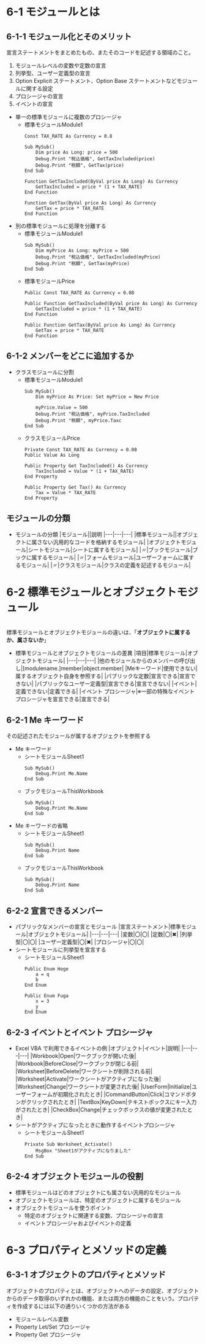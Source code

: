# 6-1 モジュールとは
## 6-1-1 モジュール化とそのメリット
宣言ステートメントをまとめたもの、またそのコードを記述する領域のこと。
1. モジュールレベルの変数や定数の宣言
1. 列挙型、ユーザー定義型の宣言
1. Option Explicit ステートメント、Option Base ステートメントなどモジュールに関する設定
1. プロシージャの宣言
1. イベントの宣言
- 単一の標準モジュールに複数のプロシージャ
    - 標準モジュールModule1
        ~~~
        Const TAX_RATE As Currency = 0.8
        ~~~
        ~~~
        Sub MySub()
            Dim price As Long: price = 500
            Debug.Print "税込価格", GetTaxIncluded(price)
            Debug.Print "税額", GetTax(price)
        End Sub
        ~~~
        ~~~
        Function GetTaxIncluded(ByVal price As Long) As Currency
            GetTaxIncluded = price * (1 + TAX_RATE)
        End Function
        ~~~
        ~~~
        Function GetTax(ByVal price As Long) As Currency
            GetTax = price * TAX_RATE
        End Function
        ~~~
- 別の標準モジュールに処理を分離する
    - 標準モジュールModule1
        ~~~
        Sub MySub()
            Dim myPrice As Long: myPrice = 500
            Debug.Print "税込価格", GetTaxIncluded(myPrice)
            Debug.Print "税額", GetTax(myPrice)
        End Sub
        ~~~
    - 標準モジュールPrice
        ~~~
        Public Const TAX_RATE As Currency = 0.08
        ~~~
        ~~~
        Public Function GetTaxIncluded(ByVal price As Long) As Currency
            GetTaxIncluded = price * (1 + TAX_RATE)
        End Function
        ~~~
        ~~~
        Public Function GetTax(ByVal price As Long) As Currency
            GetTax = price * TAX_RATE
        End Function
        ~~~
## 6-1-2 メンバーをどこに追加するか
- クラスモジュールに分割
    - 標準モジュールModule1
        ~~~
        Sub MySub()
            Dim myPrice As Price: Set myPrice = New Price

            myPrice.Value = 500
            Debug.Print "税込価格", myPrice.TaxIncluded
            Debug.Print "税額", myPrice.Taxc
        End Sub
        ~~~
    - クラスモジュールPrice
        ~~~
        Private Const TAX_RATE As Currency = 0.08
        Public Value As Long
        ~~~
        ~~~
        Public Property Get TaxIncluded() As Currency
            TaxIncluded = Value * (1 + TAX_RATE)
        End Property
        ~~~
        ~~~
        Public Property Get Tax() As Currency
            Tax = Value * TAX_RATE
        End Property
        ~~~
## モジュールの分類
- モジュールの分類
    |モジュール||説明
    |---|---|---|
    |標準モジュール||オブジェクトに属さない汎用的なコードを格納するモジュール|
    |オブジェクトモジュール|シートモジュール|シートに属するモジュール|
    |〃|ブックモジュール|ブックに属するモジュール|
    |〃|フォームモジュール|ユーザーフォームに属するモジュール|
    |〃|クラスモジュール|クラスの定義を記述するモジュール|
# 6-2 標準モジュールとオブジェクトモジュール
<br>標準モジュールとオブジェクトモジュールの違いは、「**オブジェクトに属するか、属さないか**」
- 標準モジュールとオブジェクトモジュールの差異
    |項目|標準モジュール|オブジェクトモジュール|
    |---|---|---|
    |他のモジュールからのメンバーの呼び出し|[modulename.]member|object.member|
    |Meキーワード|使用できない|属するオブジェクト自身を参照する|
    |パブリックな定数|宣言できる|宣言できない|
    |パブリックなユーザー定義型|宣言できる|宣言できない|
    |イベント|定義できない|定義できる|
    |イベント プロシージャ|※一部の特殊なイベント プロシージャを宣言できる|宣言できる|
## 6-2-1 Me キーワード
その記述されたモジュールが属するオブジェクトを参照する
- Me キーワード
    - シートモジュールSheet1
        ~~~
        Sub MySub()
            Debug.Print Me.Name
        End Sub
        ~~~
    - ブックモジュールThisWorkbook
        ~~~
        Sub MySub()
            Debug.Print Me.Name
        End Sub
        ~~~
- Me キーワードの省略
    - シートモジュールSheet1
        ~~~
        Sub MySub()
            Debug.Print Name
        End Sub
        ~~~
    - ブックモジュールThisWorkbook
        ~~~
        Sub MySub()
            Debug.Print Name
        End Sub
        ~~~
## 6-2-2 宣言できるメンバー
- パブリックなメンバーの宣言とモジュール
    |宣言ステートメント|標準モジュール|オブジェクトモジュール|
    |---|---|---|
    |変数|〇|〇|
    |定数|〇|✖|
    |列挙型|〇|〇|
    |ユーザー定義型|〇|✖|
    |プロシージャ|〇|〇|
- シートモジュールに列挙型を宣言する
    - シートモジュールSheet1
        ~~~
        Public Enum Hoge
            a = q
            b
        End Enum

        Public Enum Fuga
            x = 3
            y
        End Enum
        ~~~
## 6-2-3 イベントとイベント プロシージャ
- Excel VBA で利用できるイベントの例
    |オブジェクト|イベント|説明|
    |---|---|---|
    |Workbook|Open|ワークブックが開いた後|
    |Workbook|BeforeClose|ワークブックが閉じる前|
    |Worksheet|BeforeDelete|ワークシートが削除される前|
    |Worksheet|Activate|ワークシートがアクティブになった後|
    |Worksheet|Change|ワークシートが変更された後|
    |UserForm|Initialize|ユーザーフォームが初期化されたとき|
    |CommandButton|Click|コマンドボタンがクリックされたとき|
    |TextBox|KeyDown|テキストボックスにキー入力がされたとき|
    |CheckBox|Change|チェックボックスの値が変更されたとき|
- シートがアクティブになったときに動作するイベントプロシージャ
    - シートモジュールSheet1
        ~~~
        Private Sub Worksheet_Activate()
            MsgBox "Sheet1がアクティブになりました"
        End Sub
        ~~~
## 6-2-4 オブジェクトモジュールの役割
- 標準モジュールはどのオブジェクトにも属さない汎用的なモジュール
- オブジェクトモジュールは、特定のオブジェクトに属するモジュール
- オブジェクトモジュールを使うポイント
    - 特定のオブジェクトに関連する変数、プロシージャの宣言
    - イベントプロシージャおよびイベントの定義
# 6-3 プロパティとメソッドの定義
## 6-3-1 オブジェクトのプロパティとメソッド
オブジェクトのプロパティとは、オブジェクトへのデータの設定、オブジェクトからのデータ取得のいずれかの機能、または両方の機能のことをいう。プロパティを作成するには以下の通りいくつかの方法がある
- モジュールレベル変数
- Property Let/Set プロシージャ
- Property Get プロシージャ
